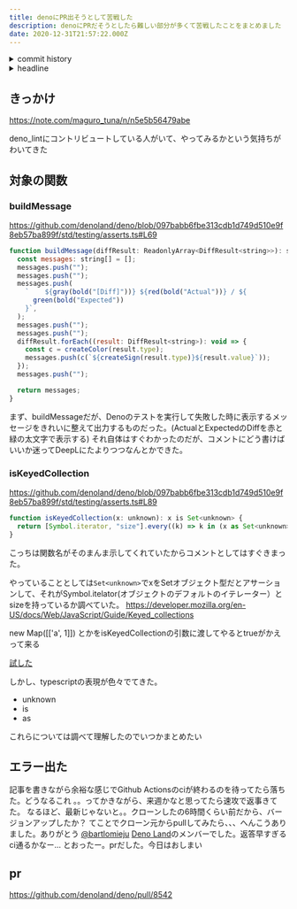 ```yaml
---
title: denoにPR出そうとして苦戦した
description: denoにPRだそうとしたら難しい部分が多くて苦戦したことをまとめました
date: 2020-12-31T21:57:22.000Z
---
```

<!-- history area start -->
<details><summary>commit history</summary><div><ol>
<li>2020/11/29 23:49:12 a9a9485</li>
</ol></div></details>
<!-- history area end -->
<!-- toc area start -->
<details><summary>headline</summary><div>

<!-- toc -->

- [きっかけ](#%E3%81%8D%E3%81%A3%E3%81%8B%E3%81%91)
- [対象の関数](#%E5%AF%BE%E8%B1%A1%E3%81%AE%E9%96%A2%E6%95%B0)
  * [buildMessage](#buildmessage)
  * [isKeyedCollection](#iskeyedcollection)
- [エラー出た](#%E3%82%A8%E3%83%A9%E3%83%BC%E5%87%BA%E3%81%9F)
- [pr](#pr)

<!-- tocstop -->

</div></details>

<!-- toc area end -->

## きっかけ
https://note.com/maguro_tuna/n/n5e5b56479abe

deno_lintにコントリビュートしている人がいて、やってみるかという気持ちがわいてきた

## 対象の関数
### buildMessage
https://github.com/denoland/deno/blob/097babb6fbe313cdb1d749d510e9f8eb57ba899f/std/testing/asserts.ts#L69

```javascript
function buildMessage(diffResult: ReadonlyArray<DiffResult<string>>): string[] {
  const messages: string[] = [];
  messages.push("");
  messages.push("");
  messages.push(
    `    ${gray(bold("[Diff]"))} ${red(bold("Actual"))} / ${
      green(bold("Expected"))
    }`,
  );
  messages.push("");
  messages.push("");
  diffResult.forEach((result: DiffResult<string>): void => {
    const c = createColor(result.type);
    messages.push(c(`${createSign(result.type)}${result.value}`));
  });
  messages.push("");

  return messages;
}
```

まず、buildMessageだが、Denoのテストを実行して失敗した時に表示するメッセージをきれいに整えて出力するものだった。(ActualとExpectedのDiffを赤と緑の太文字で表示する)
それ自体はすぐわかったのだが、コメントにどう書けばいいか迷ってDeepLにたよりつつなんとかできた。

### isKeyedCollection
https://github.com/denoland/deno/blob/097babb6fbe313cdb1d749d510e9f8eb57ba899f/std/testing/asserts.ts#L89

```javascript
function isKeyedCollection(x: unknown): x is Set<unknown> {
  return [Symbol.iterator, "size"].every((k) => k in (x as Set<unknown>));
}
```

こっちは関数名がそのまんま示してくれていたからコメントとしてはすぐきまった。

やっていることとしては`Set<unknown>`でxをSetオブジェクト型だとアサーションして、それがSymbol.itelator(オブジェクトのデフォルトのイテレーター）とsizeを持っているか調べていた。
https://developer.mozilla.org/en-US/docs/Web/JavaScript/Guide/Keyed_collections

new Map([['a', 1]]) とかをisKeyedCollectionの引数に渡してやるとtrueがかえって来る

[試した](https://www.typescriptlang.org/play?#code/PTAEHUFMBsGMHsC2lQBd5oBYoCoE8AHSAZVgCcBLA1UABWgEM8BzM+AVwDsATAGiwoBnUENANQAd0gAjQRVSQAUCEmYKsTKGYUAbpGF4OY0BoadYKdJMoL+gzAzIoz3UNEiPOofEVKVqAHSKymAAmkYI7NCuqGqcANag8ABmIjQUXrFOKBJMggBcISGgoAC0oACCoASMFmgY7p7ehCTkVOle4jUMdRLYTqCc8LEZzCZmoNJODPHFZZXVtZYYkAAeRJTInDQS8po+rf40gnjbDKv8LqD2jpbYoACqAEoAMsK7sUmxkGSCc+VVQQuaTwVb1UBrDYULY7PagbgUZLJH6QbYmJAECjuMigZEMVDsJzCFLNXxtajBBCcQQ0MwAUVWDEQNUgADVHBQGNJ3KAALygABEAAkYNAMOB4GRogLFFTBPB3AExcwABT0xnM9zsyhc9wASmCKhwDQ8ZC8iElzhB7Bo3zcZmY7AYzEg-Fg0HUiS58D0Ii8AoZTJZggFSRxAvADlQAHJhAA5SASAVBFQAeW+ZF2gldWkgx1QjgUrmkeFATgtOlGWH0KAQiBhwiudokkuiIgMHBx3RYbC43CCJUUyS4sFQFHgXiEAGlIHhINwAMIK9yj8ecFWrfKgLjxIYSTh6rdg0TEPMAHh3e84AD5QABvRQlJwEs2gADaxDwiBB0AC8h++KSvwApyAAXpAAoALoBJAehkHgKoqvEep8reiQZKAG5iMIp6oBeCRXteep6gA3IoAC+lITvKirKiq06zvOS7QCuY4TiqnCJqAACyDAECqb5vtGDDRvwACMkH8EJ0iiaAABMknvtGsCyQAzJBkHEQasrUQqkBKvAqqcRIPF8SqeoBC6qAqmJxE6dSekGaqqbSAAVpAo4BPEs6CCqd4MPkYm8NI+RyeRdlyo5dHGaZ-GCcJskSVJ0YyfwCnJSp-DqZpARgZAepAA)

しかし、typescriptの表現が色々でてきた。
- unknown
- is
- as

これらについては調べて理解したのでいつかまとめたい

## エラー出た
記事を書きながら余裕な感じでGithub Actionsのciが終わるのを待ってたら落ちた。どうなるこれ
。。ってかきながら、来週かなと思ってたら速攻で返事きてた。
なるほど、最新じゃないと。。クローンしたの6時間くらい前だから、バージョンアップしたか？
てことでクローン元からpullしてみたら、、、へんこうありました。ありがとう [@bartlomieju](https://github.com/bartlomieju)
[Deno Land](https://github.com/denoland)のメンバーでした。返答早すぎる
ci通るかなー...
とおったー。prだした。今日はおしまい

## pr
https://github.com/denoland/deno/pull/8542


